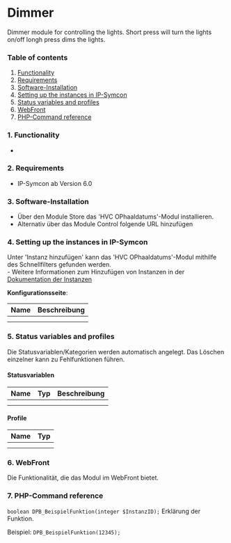 # Dimmer
Dimmer module for controlling the lights. Short press will turn the lights on/off longh press dims the lights.

### Table of contents

1. [Functionality](#1-Functionality)
2. [Requirements](#2-Requirements)
3. [Software-Installation](#3-software-installation)
4. [Setting up the instances in IP-Symcon](#4-Setting-up-the-instances-in-IP-Symcon)
5. [Status variables and profiles](#5-Status-variables-and-profiles)
6. [WebFront](#6-webfront)
7. [PHP-Command reference](#7-php-Command-reference)

### 1. Functionality

*

### 2. Requirements

- IP-Symcon ab Version 6.0

### 3. Software-Installation

* Über den Module Store das 'HVC OPhaaldatums'-Modul installieren.
* Alternativ über das Module Control folgende URL hinzufügen

### 4. Setting up the instances in IP-Symcon

 Unter 'Instanz hinzufügen' kann das 'HVC OPhaaldatums'-Modul mithilfe des Schnellfilters gefunden werden.  
	- Weitere Informationen zum Hinzufügen von Instanzen in der [Dokumentation der Instanzen](https://www.symcon.de/service/dokumentation/konzepte/instanzen/#Instanz_hinzufügen)

__Konfigurationsseite__:

Name     | Beschreibung
-------- | ------------------
         |
         |

### 5. Status variables and profiles

Die Statusvariablen/Kategorien werden automatisch angelegt. Das Löschen einzelner kann zu Fehlfunktionen führen.

#### Statusvariablen

Name   | Typ     | Beschreibung
------ | ------- | ------------
       |         |
       |         |

#### Profile

Name   | Typ
------ | -------
       |
       |

### 6. WebFront

Die Funktionalität, die das Modul im WebFront bietet.

### 7. PHP-Command reference

`boolean DPB_BeispielFunktion(integer $InstanzID);`
Erklärung der Funktion.

Beispiel:
`DPB_BeispielFunktion(12345);`
